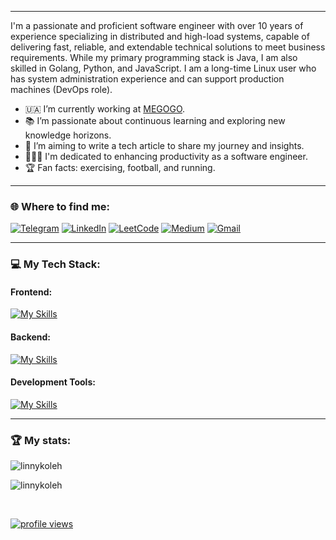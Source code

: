 <!-- [![SWUbanner](https://raw.githubusercontent.com/vshymanskyy/StandWithUkraine/main/banner-personal-page.svg)](https://vshymanskyy.github.io/StandWithUkraine) -->

<div align="left">

<!-- ![alt text](cyberpunk-style-wallpapers.jpg)  -->

---

I'm a passionate and proficient software engineer with over 10 years of experience specializing in distributed and high-load systems, capable of delivering fast, reliable, and extendable technical solutions to meet business requirements. While my primary programming stack is Java, I am also skilled in Golang, Python, and JavaScript. I am a long-time Linux user who has system administration experience and can support production machines (DevOps role).

- 🇺🇦 I’m currently working at [MEGOGO](https://megogo.net/ua).
- 📚 I’m passionate about continuous learning and exploring new knowledge horizons.
- 📝 I’m aiming to write a tech article to share my journey and insights.
- 👨🏼‍💻 I'm dedicated to enhancing productivity as a software engineer.
- 🏆 Fan facts: exercising, football, and running.

---

### 🌐 Where to find me:

[![Telegram](https://img.shields.io/badge/Telegram-2CA5E0?style=for-the-badge&logo=telegram&logoColor=white)](https://t.me/Linnyk_Oleh)
[![LinkedIn](https://img.shields.io/badge/LinkedIn-0077B5?style=for-the-badge&logo=linkedin&logoColor=white)](https://www.linkedin.com/in/olehlinnyk)
[![LeetCode](https://img.shields.io/badge/LeetCode-000000?style=for-the-badge&logo=LeetCode&logoColor=#d16c06)](https://leetcode.com/u/linnyk_oleh)
[![Medium](https://img.shields.io/badge/Medium-12100E?style=for-the-badge&logo=medium&logoColor=white)](https://medium.com/@linnyk.oleh)
[![Gmail](https://img.shields.io/badge/Gmail-D14836?style=for-the-badge&logo=gmail&logoColor=white)](mailto:linnik.oleg.93@gmail.com)

<!-- [![Dev.to](https://img.shields.io/badge/dev.to-0A0A0A?style=for-the-badge&logo=dev.to&logoColor=white)](https://dev.to/linnyk_oleh) --> 

---

<!-- 
### 💡 Quote:

[![A random quote](https://quotes-github-readme.vercel.app/api?type=horizontal&theme=dark)](https://github.com/piyushsuthar/github-readme-quotes)

---

-->

### 💻 My Tech Stack:

#### Frontend:

[![My Skills](https://skillicons.dev/icons?i=html,css,js,react)](https://skillicons.dev)

#### Backend:

[![My Skills](https://skillicons.dev/icons?i=java,spring,go,py)](https://skillicons.dev)

#### Development Tools:

[![My Skills](https://skillicons.dev/icons?i=aws,docker,kafka,mongodb,postgres,mysql,git,github,gitlab)](https://skillicons.dev)

---

### 🏆 My stats:

<p>&nbsp;<img align="left" src="https://github-readme-stats.vercel.app/api?username=linnykoleh&show_icons=true&theme=dark" alt="linnykoleh" /></p>

<p><img align="center" src="https://github-readme-stats.vercel.app/api/top-langs?username=linnykoleh&hide=TeX&layout=compact&theme=dark&hide_progress=true" alt="linnykoleh" /></p>

<!-- <p><img align="left" src="https://leetcard.jacoblin.cool/linnyk_oleh?theme=dark&font=ABeeZee" alt="linnykoleh" /></p> -->

<!-- <p><img align="center" src="https://github-readme-streak-stats.herokuapp.com/?user=linnyk_oleh&" alt="linnyk_oleh" /></p> -->

<br/>

[![profile views](https://u8views.com/api/v1/github/profiles/9572572/views/day-week-month-total-count.svg)](https://u8views.com/github/linnykoleh) 

</div>

